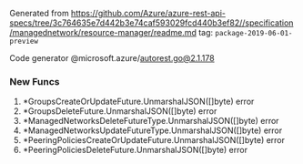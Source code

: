 Generated from https://github.com/Azure/azure-rest-api-specs/tree/3c764635e7d442b3e74caf593029fcd440b3ef82//specification/managednetwork/resource-manager/readme.md tag: `package-2019-06-01-preview`

Code generator @microsoft.azure/autorest.go@2.1.178


### New Funcs

1. *GroupsCreateOrUpdateFuture.UnmarshalJSON([]byte) error
1. *GroupsDeleteFuture.UnmarshalJSON([]byte) error
1. *ManagedNetworksDeleteFutureType.UnmarshalJSON([]byte) error
1. *ManagedNetworksUpdateFutureType.UnmarshalJSON([]byte) error
1. *PeeringPoliciesCreateOrUpdateFuture.UnmarshalJSON([]byte) error
1. *PeeringPoliciesDeleteFuture.UnmarshalJSON([]byte) error
